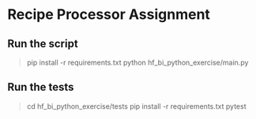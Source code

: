 # Recipe Processor Assignment

## Run the script

> pip install -r requirements.txt
> python hf_bi_python_exercise/main.py

## Run the tests

> cd hf_bi_python_exercise/tests
> pip install -r requirements.txt
> pytest